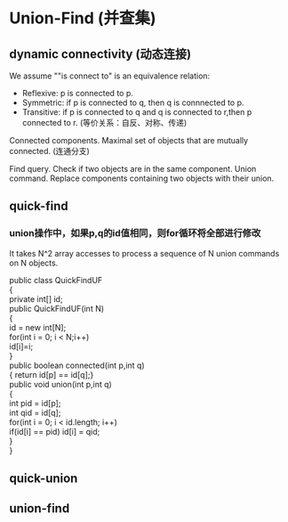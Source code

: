 # Union-Find (并查集)

## dynamic connectivity (动态连接)
  We assume ""is connect to" is an equivalence relation:
  - Reflexive: p is connected to p.
  - Symmetric: if p is connected to q, then q is connnected to p.
  - Transitive: if p is connected to q and q is connected to r,then p connected to r.
  (等价关系：自反、对称、传递)
  
  Connected components.  Maximal set of objects that are mutually connected.
  (连通分支)

  Find query.  Check if two objects are in the same component.
  Union command.  Replace components containing two objects with their union.


## quick-find
### union操作中，如果p,q的id值相同，则for循环将全部进行修改
   It takes N^2 array accesses to process a sequence of N union commands on N objects.

public class QuickFindUF  
{  
  private int[] id;  
  public QuickFindUF(int N)  
  {  
    id = new int[N];  
    for(int i = 0; i < N;i++)  
    id[i]=i;  
   }  
  public boolean connected(int p,int q)  
   { return id[p] == id[q];}  
  public void union(int p,int q)  
  {  
    int pid = id[p];  
    int qid = id[q];  
    for(int i = 0; i < id.length; i++)  
      if(id[i] == pid) id[i] = qid;  
  }  
}

## quick-union

## union-find
